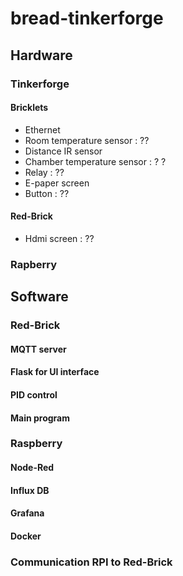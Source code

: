 # bread-tinkerforge


## Hardware
### Tinkerforge
#### Bricklets
* Ethernet
* Room temperature sensor : ??
* Distance IR sensor
* Chamber temperature sensor : ? ?
* Relay : ??
* E-paper screen
* Button : ??
#### Red-Brick
* Hdmi screen : ??

### Rapberry

## Software
### Red-Brick
#### MQTT server
 
#### Flask for UI interface

#### PID control

#### Main program

### Raspberry


#### Node-Red

#### Influx DB

#### Grafana

#### Docker

### Communication RPI to Red-Brick

